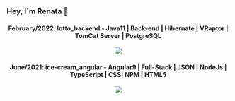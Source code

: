 ### Hey, I´m Renata 👋


<h4 align="center">February/2022: lotto_backend - Java11 | Back-end | Hibernate | VRaptor | TomCat Server | PostgreSQL</h4>

<p align="center">
  <img src="https://user-images.githubusercontent.com/79333175/154314646-0caefb02-9a32-4762-85d3-a8ce8b4c8977.gif?raw=true">
</p>

<h4 align="center">June/2021: ice-cream_angular - Angular9 | Full-Stack | JSON | NodeJs | TypeScript | CSS| NPM | HTML5</h4>

<p align="center">
<img src="https://user-images.githubusercontent.com/79333175/154316716-6ce882b4-1e89-4349-9d48-4ec30fa581ba.gif?raw=true">
</p>

